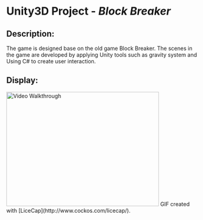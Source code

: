 # Unity3D Project - *Block Breaker*

## Description:

The game is designed base on the old game Block Breaker.  The scenes in the game are developed by applying Unity tools such as gravity system and Using C# to create user interaction.

## Display:

<img src='https://github.com/lxy878/Projects/blob/master/BlockBreakerDemo.gif' width="400" height="300" title='Video Walkthrough' width='' alt='Video Walkthrough' />
GIF created with [LiceCap](http://www.cockos.com/licecap/).
